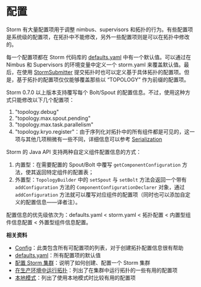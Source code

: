 # 配置

Storm 有大量配置项用于调整 nimbus、supervisors 和拓扑的行为。有些配置项是系统级的配置项，在拓扑中不能修改，另外一些配置项则是可以在拓扑中修改的。

每一个配置项都在 Storm 代码库的 [defaults.yaml][1] 中有一个默认值。可以通过在 Nimbus 和 Supervisors 的环境变量中定义一个 storm.yaml 来覆盖默认值。最后，在使用 [StormSubmitter][2] 提交拓扑时也可以定义基于具体拓扑的配置项。但是，基于拓扑的配置项仅仅能够覆盖那些以 “TOPOLOGY” 作为前缀的配置项。

Storm 0.7.0 以上版本支持覆写每个 Bolt/Spout 的配置信息。不过，使用这种方式只能修改以下几个配置项：

1. "topology.debug"
2. "topology.max.spout.pending"
3. "topology.max.task.parallelism"
4. "topology.kryo.register"：由于序列化对拓扑中的所有组件都是可见的，这一项与其他几项稍微有一些不同，详细信息可以参考 [Serialization][3]

Storm 的 Java API 支持两种自定义组件配置信息的方式：

1. 内置型：在需要配置的 Spout/Bolt 中覆写 `getComponentConfiguration` 方法，使其返回特定组件的配置表；
2. 外置型：`TopologyBuilder` 中的 `setSpout` 与 `setBolt` 方法会返回一个带有 `addConfiguration` 方法的 `ComponentConfigurationDeclarer` 对象，通过 `addConfiguration` 方法就可以覆写对应组件的配置项（同时也可以添加自定义的配置信息——译者注）。

配置信息的优先级依次为：defaults.yaml < storm.yaml < 拓扑配置 < 内置型组件信息配置 < 外置型组件信息配置。

**相关资料**

- [Config][4]：此类包含所有可配置项的列表，对于创建拓扑配置信息很有帮助
- [defaults.yaml][1]：所有配置项的默认值
- [配置 Storm 集群][5]：说明了如何创建、配置一个 Storm 集群
- [在生产环境中运行拓扑][6]：列出了在集群中运行拓扑的一些有用的配置项
- [本地模式][7]：列出了使用本地模式时比较有用的配置项


[1]: https://github.com/apache/storm/blob/master/conf/defaults.yaml
[2]: http://storm.apache.org/javadoc/apidocs/backtype/storm/StormSubmitter.html
[3]: http://storm.apache.org/documentation/Serialization.html
[4]: http://storm.apache.org/javadoc/apidocs/backtype/storm/Config.html
[5]: http://storm.apache.org/documentation/Setting-up-a-Storm-cluster.html
[6]: http://storm.apache.org/documentation/Running-topologies-on-a-production-cluster.html
[7]: http://storm.apache.org/documentation/Local-mode.html
